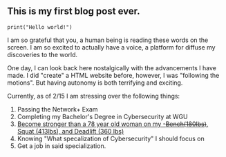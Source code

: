 ## This is my first blog post ever.

```tsql
print("Hello world!")
 ```

I am so grateful that you, a human being is reading these words on the screen.
I am so excited to actually have a voice, a platform for diffuse my discoveries to the world.

One day, I can look back here nostalgically with the advancements I have made.
I did "create" a HTML website before, however, I was "following the motions".
But having autonomy is both terrifying and exciting.

Currently, as of 2/15 I am stressing over the following things:

1. Passing the Network+ Exam
2. Completing my Bachelor's Degree in Cybersecurity at WGU
3. [Become stronger than a 78 year old woman on my -~~Bench(180lbs)~~, Squat (413lbs), and Deadlift (360 lbs)
](https://www.youtube.com/watch?v=9J1geyFW0uY)
4. Knowing "What specalization of Cybersecurity" I should focus on
5. Get a job in said specialization.

